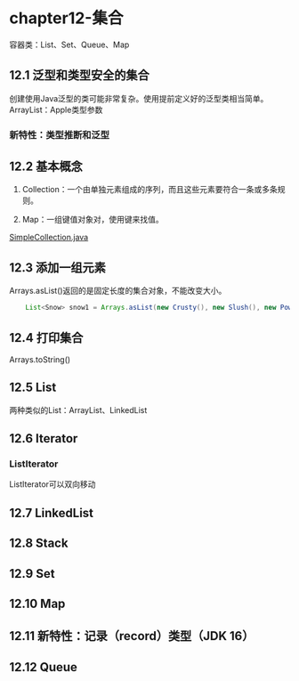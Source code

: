 # chapter12-集合
容器类：List、Set、Queue、Map

## 12.1 泛型和类型安全的集合
创建使用Java泛型的类可能非常复杂。使用提前定义好的泛型类相当简单。
ArrayList<Apple>：Apple类型参数

### 新特性：类型推断和泛型

## 12.2 基本概念
1. Collection：一个由单独元素组成的序列，而且这些元素要符合一条或多条规则。

2. Map：一组键值对象对，使用键来找值。

[SimpleCollection.java](src/chapter12/collections/SimpleCollection.java) 

## 12.3 添加一组元素
Arrays.asList()返回的是固定长度的集合对象，不能改变大小。
```java
    List<Snow> snow1 = Arrays.asList(new Crusty(), new Slush(), new Powder());
```

## 12.4 打印集合
Arrays.toString()

## 12.5 List
两种类似的List：ArrayList、LinkedList

## 12.6 Iterator

### ListIterator

ListIterator可以双向移动

## 12.7 LinkedList

## 12.8 Stack

## 12.9 Set

## 12.10 Map

## 12.11 新特性：记录（record）类型（JDK 16）

## 12.12 Queue



